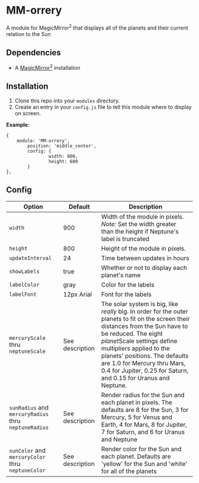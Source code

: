 # MM-orrery
A module for MagicMirror<sup>2</sup> that displays all of the planets and their current relation to the Sun

## Dependencies
  * A [MagicMirror<sup>2</sup>](https://github.com/MichMich/MagicMirror) installation

## Installation
  1. Clone this repo into your `modules` directory.
  2. Create an entry in your `config.js` file to tell this module where to display on screen.

 **Example:**
```
{
    module: 'MM-orrery',
        position: 'middle_center',
        config: {
                width: 800,
                height: 600
        }
},
```

## Config
| **Option** | **Default**|**Description** |
| --- | --- | --- |
| `width` | 900 | Width of the module in pixels. *Note:* Set the width greater than the height if Neptune's label is truncated  |
|`height`| 800 | Height of the module in pixels.|
|`updateInterval`|24 |Time between updates in hours|
|`showLabels`|true|Whether or not to display each planet's name|
|`labelColor`|gray|Color for the labels|
|`labelFont`|12px Arial|Font for the labels|
|`mercuryScale` thru `neptuneScale`|See description|The solar system is big, like *really* big. In order for the outer planets to fit on the screen their distances from the Sun have to be reduced. The eight *planet*Scale settings define multipliers applied to the planets' positions. The defaults are 1.0 for Mercury thru Mars, 0.4 for Jupiter, 0.25 for Saturn, and 0.15 for Uranus and Neptune.|
|`sunRadius` and `mercuryRadius` thru `neptuneRadius`|See description|Render radius for the Sun and each planet in pixels. The defaults are 8 for the Sun, 3 for Mercury, 5 for Venus and Earth, 4 for Mars, 8 for Jupiter, 7 for Saturn, and 6 for Uranus and Neptune|
|`sunColor` and `mercuryColor` thru `neptuneColor`|See description|Render color for the Sun and each planet. Defaults are 'yellow' for the Sun and 'white' for all of the planets|


